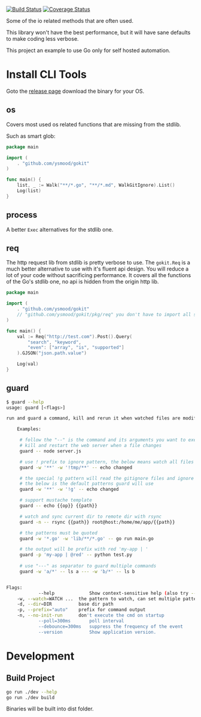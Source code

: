 [![Build Status](https://travis-ci.org/ysmood/gokit.svg?branch=master)](https://travis-ci.org/ysmood/gokit)
[![Coverage Status](https://coveralls.io/repos/github/ysmood/gokit/badge.svg?branch=master&t=1)](https://coveralls.io/github/ysmood/gokit?branch=master)

Some of the io related methods that are often used.

This library won't have the best performance, but it will have sane defaults to make coding less verbose.

This project an example to use Go only for self hosted automation.

# Install CLI Tools

Goto the [release page](https://github.com/ysmood/gokit/releases) download the binary for your OS.

## os

Covers most used os related functions that are missing from the stdlib.

Such as smart glob:

```go
package main

import (
    . "github.com/ysmood/gokit"
)

func main() {
    list, _ := Walk("**/*.go", "**/*.md", WalkGitIgnore).List()
    Log(list)
}
```

## process

A better `Exec` alternatives for the stdlib one.

## req

The http request lib from stdlib is pretty verbose to use. The `gokit.Req` is a much better
alternative to use with it's fluent api design. You will reduce a lot of your code without sacrificing performance.
It covers all the functions of the Go's stdlib one, no api is hidden from the origin http lib.

```go
package main

import (
    . "github.com/ysmood/gokit"
    // "github.com/ysmood/gokit/pkg/req" you don't have to import all sub modules
)

func main() {
    val := Req("http://test.com").Post().Query(
        "search", "keyword",
        "even": ["array", "is", "supported"]
    ).GJSON("json.path.value")

    Log(val)
}
```

## guard

```bash
$ guard --help
usage: guard [<flags>]

run and guard a command, kill and rerun it when watched files are modified

    Examples:

     # follow the "--" is the command and its arguments you want to execute
     # kill and restart the web server when a file changes
     guard -- node server.js

     # use ! prefix to ignore pattern, the below means watch all files but not those in tmp dir
     guard -w '**' -w '!tmp/**' -- echo changed

     # the special !g pattern will read the gitignore files and ignore patterns in them
     # the below is the default patterns guard will use
     guard -w '**' -w '!g' -- echo changed

     # support mustache template
     guard -- echo {{op}} {{path}}

     # watch and sync current dir to remote dir with rsync
     guard -n -- rsync {{path}} root@host:/home/me/app/{{path}}

     # the patterns must be quoted
     guard -w '*.go' -w 'lib/**/*.go' -- go run main.go

     # the output will be prefix with red 'my-app | '
     guard -p 'my-app | @red' -- python test.py
     
     # use "---" as separator to guard multiple commands
     guard -w 'a/*' -- ls a --- -w 'b/*' -- ls b


Flags:
            --help             Show context-sensitive help (also try --help-long and --help-man).
    -w, --watch=WATCH ...  the pattern to watch, can set multiple patterns
    -d, --dir=DIR          base dir path
    -p, --prefix="auto"    prefix for command output
    -n, --no-init-run      don't execute the cmd on startup
            --poll=300ms       poll interval
            --debounce=300ms   suppress the frequency of the event
            --version          Show application version.
```


# Development

## Build Project

```bash
go run ./dev --help
go run ./dev build
```

Binaries will be built into dist folder.